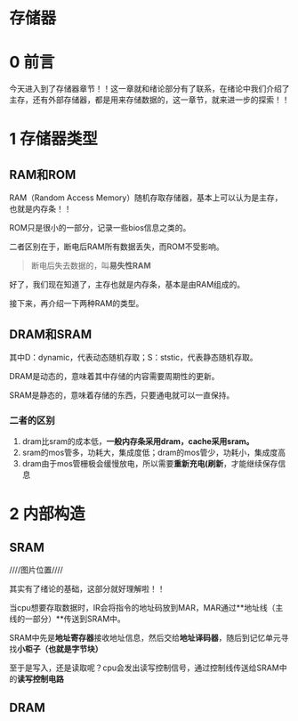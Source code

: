 # 存储器

# 0 前言

今天进入到了存储器章节！！这一章就和绪论部分有了联系，在绪论中我们介绍了主存，还有外部存储器，都是用来存储数据的，这一章节，就来进一步的探索！！



# 1 存储器类型

## RAM和ROM

RAM（Random Access Memory）随机存取存储器，基本上可以认为是主存，也就是内存条！！

ROM只是很小的一部分，记录一些bios信息之类的。

二者区别在于，断电后RAM所有数据丢失，而ROM不受影响。

> 断电后失去数据的，叫**易失性RAM**

好了，我们现在知道了，主存也就是内存条，基本是由RAM组成的。

接下来，再介绍一下两种RAM的类型。

## DRAM和SRAM

其中D：dynamic，代表动态随机存取；S：ststic，代表静态随机存取。

DRAM是动态的，意味着其中存储的内容需要周期性的更新。

SRAM是静态的，意味着存储的东西，只要通电就可以一直保持。

### 二者的区别

1.  dram比sram的成本低，**一般内存条采用dram，cache采用sram。**
2. sram的mos管多，功耗大，集成度低；dram的mos管少，功耗小，集成度高
3. dram由于mos管栅极会缓慢放电，所以需要**重新充电(刷新**，才能继续保存信息



# 2 内部构造

## SRAM

////图片位置////

其实有了绪论的基础，这部分就好理解啦！！

当cpu想要存取数据时，IR会将指令的地址码放到MAR，MAR通过**地址线（主线的一部分）**传送到SRAM中。

SRAM中先是**地址寄存器**接收地址信息，然后交给**地址译码器**，随后到记忆单元寻找**小柜子（也就是字节块）**

至于是写入，还是读取呢？cpu会发出读写控制信号，通过控制线传送给SRAM中的**读写控制电路**



## DRAM